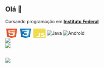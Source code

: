 ## Olá 👋

Cursando programação em **[Instituto Federal](https://www.ifnmg.edu.br/montesclaros)**

<div>
  <img align="center" alt="HTML" height="30" width="40" src="https://raw.githubusercontent.com/devicons/devicon/master/icons/html5/html5-original.svg">
  <img align="center" alt="CSS" height="30" width="40" src="https://raw.githubusercontent.com/devicons/devicon/master/icons/css3/css3-original.svg">
  <img align="center" alt="JavaScript" height="30" width="40" src="https://raw.githubusercontent.com/devicons/devicon/master/icons/javascript/javascript-plain.svg">
  <img align="center" alt="Java" height="30" width="40" src="https://cdn.jsdelivr.net/gh/devicons/devicon/icons/java/java-original.svg">
  <img align="center" alt="Android" height="30" width="40" src="https://cdn.jsdelivr.net/gh/devicons/devicon@latest/icons/android/android-plain.svg">
</div>

<img style="display: block" width="350" src="https://github-readme-stats.vercel.app/api?username=rafaqfv&theme=gotham&show_icons=true&hide_border=true&count_private=true" />
<img style="display: block" width="350" src="https://github-readme-stats.vercel.app/api/top-langs/?username=rafaqfv&theme=gotham&show_icons=true&hide_border=true&layout=compact" />

##

<a href="https://instagram.com/rafaqfv" target="_blank">
  <img align="center" src="https://img.shields.io/badge/-Instagram-%23E4405F?style=for-the-badge&logo=instagram&logoColor=white" width="150">
</a>
